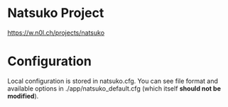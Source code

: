 # Natsuko Project
https://w.n0l.ch/projects/natsuko

# Configuration
Local configuration is stored in natsuko.cfg. You can see file format and available options in ./app/natsuko_default.cfg (which itself **should not be modified**).
